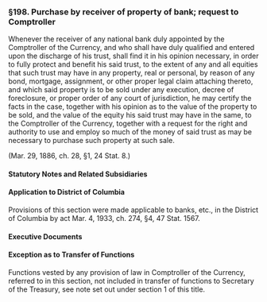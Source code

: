 ### §198. Purchase by receiver of property of bank; request to Comptroller ###

Whenever the receiver of any national bank duly appointed by the Comptroller of the Currency, and who shall have duly qualified and entered upon the discharge of his trust, shall find it in his opinion necessary, in order to fully protect and benefit his said trust, to the extent of any and all equities that such trust may have in any property, real or personal, by reason of any bond, mortgage, assignment, or other proper legal claim attaching thereto, and which said property is to be sold under any execution, decree of foreclosure, or proper order of any court of jurisdiction, he may certify the facts in the case, together with his opinion as to the value of the property to be sold, and the value of the equity his said trust may have in the same, to the Comptroller of the Currency, together with a request for the right and authority to use and employ so much of the money of said trust as may be necessary to purchase such property at such sale.

(Mar. 29, 1886, ch. 28, §1, 24 Stat. 8.)

#### **Statutory Notes and Related Subsidiaries** ####

#### Application to District of Columbia ####

Provisions of this section were made applicable to banks, etc., in the District of Columbia by act Mar. 4, 1933, ch. 274, §4, 47 Stat. 1567.

#### **Executive Documents** ####

#### Exception as to Transfer of Functions ####

Functions vested by any provision of law in Comptroller of the Currency, referred to in this section, not included in transfer of functions to Secretary of the Treasury, see note set out under section 1 of this title.